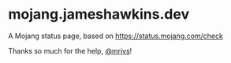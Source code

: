 # mojang.jameshawkins.dev
A Mojang status page, based on https://status.mojang.com/check

Thanks so much for the help, [@mrjvs](https://github.com/mrjvs)!
